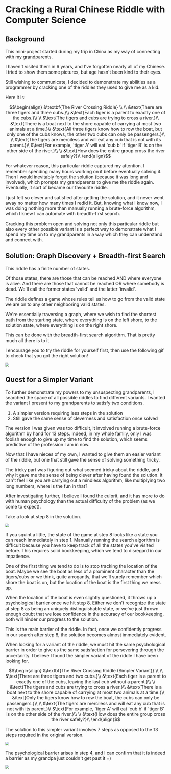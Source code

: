 # Cracking a Rural Chinese Riddle with Computer Science

## Background
This mini-project started during my trip in China as my way of connecting with my grandparents.

I haven't visited them in 6 years, and I've forgotten nearly all of my Chinese.
I tried to show them some pictures, but age hasn't been kind to their eyes.

Still wishing to communicate, I decided to demonstrate my abilities as a programmer by cracking one of the riddles they used to give me as a kid.

Here it is:
```math
\begin{align}
&\textbf{The River Crossing Riddle} \\
\\
&\text{There are three tigers and three cubs.}\\
&\text{Each tiger is a parent to exactly one of the cubs.}\\
\\
&\text{The tigers and cubs are trying to cross a river.}\\
&\text{There is a boat next to the shore capable of carrying at most two animals at a time.}\\
&\text{All three tigers know how to row the boat, but only one of the cubs knows, the other two cubs can only be passengers.}\\
\\
&\text{The tigers are merciless and will eat any cub that is not with its parent.}\\
&\text{For example, 'tiger A' will eat 'cub b' if 'tiger B' is on the other side of the river.}\\
\\
&\text{How does the entire group cross the river safely?}\\
\end{align}
```


For whatever reason, this particular riddle captured my attention. 
I remember spending many hours working on it before eventually solving it.
Then I would inevitably forget the solution (because it was long and involved), which prompts my grandparents to give me the riddle again.
Eventually, it sort of became our favourite riddle.

I just felt so clever and satisfied after getting the solution, and it never went away no matter how many times I redid it.
But, knowing what I know now, I was doing nothing more than manually running a brute-force algorithm, which I knew I can automate with breadth-first search.

Cracking this problem open and solving not only this particular riddle but also every other possible variant is a perfect way to demonstrate what I spend my time on to my grandparents in a way which they can understand and connect with.

## Solution: Graph Discovery + Breadth-first Search
This riddle has a finite number of states.

Of those states, there are those that can be reached AND where everyone is alive.
And there are those that cannot be reached OR where somebody is dead.
We'll call the former states 'valid' and the latter 'invalid'.

The riddle defines a game whose rules tell us how to go from the valid state we are on to any other neighboring valid states.

We're essentially traversing a graph, where we wish to find the shortest path from the starting state, where everything is on the left shore, to the solution state, where everything is on the right shore.

This can be done with the breadth-first search algorithm.
That is pretty much all there is to it

I encourage you to try the riddle for yourself first, then use the following gif to check that you got the right solution!

<img src="3t3c.gif" style="zoom:70%;" />

## Quest for a Simpler Variant
To further demonstrate my powers to my unsuspecting grandparents, I searched the space of all possible riddles to find different variants.
I wanted the variant I present to my grandparents to satisfy two conditions.

1. A simpler version requiring less steps in the solution
2. Still gave the same sense of cleverness and satisfaction once solved

The version I was given was too difficult, it involved running a brute-force algorithm by hand for 13 steps.
Indeed, in my whole family, only I was foolish enough to give up my time to find the solution, which seems predictive of the profession I am in now.

Now that I have nieces of my own, I wanted to give them an easier variant of the riddle, but one that still gave the sense of solving something tricky.

The tricky part was figuring out what seemed tricky about the riddle, and why it gave me the sense of being clever after having found the solution.
It can't feel like you are carrying out a mindless algorithm, like multiplying two long numbers, where is the fun in that?

After investigating further, I believe I found the culprit, and it has more to do with human psychology than the actual difficulty of the problem (as we come to expect).

Take a look at step 8 in the solution.

<img src="3t3c-barrier.png" style="zoom:70%;" />

If you squint a little, the state of the game at step 8 looks like a state you can reach immediately in step 1.
Manually running the search algorithm is difficult because you have to keep track of all the states you've visited before.
This requires solid bookkeeping, which we tend to disregard in our impatience.

One of the first thing we tend to do is to stop tracking the location of the boat.
Maybe we see the boat as less of a prominent character than the tigers/cubs or we think, quite arrogantly, that we'll surely remember which shore the boat is on, but the location of the boat is the first thing we mess up.

When the location of the boat is even slightly questioned, it throws up a psychological barrier once we hit step 8.
Either we don't recognize the state at step 8 as being an uniquely distinguishable state, or we've just thrown enough doubt that we lose confidence in the accuracy of our bookkeeping, both will hinder our progress to the solution.

This is the main barrier of the riddle.
In fact, once we confidently progress in our search after step 8, the solution becomes almost immediately evident.

When looking for a variant of the riddle, we must hit the same psychological barrier in order to give us the same satisfaction for persevering through the uncertainty.
I believe I found the simpler variant of the riddle I have been looking for.
```math
\begin{align}
&\textbf{The River Crossing Riddle (Simpler Variant)} \\
\\
&\text{There are three tigers and two cubs.}\\
&\text{Each tiger is a parent to exactly one of the cubs, leaving the last cub without a parent.}\\
\\
&\text{The tigers and cubs are trying to cross a river.}\\
&\text{There is a boat next to the shore capable of carrying at most two animals at a time.}\\
&\text{Only the tigers know how to row the boat, the cubs can only be passengers.}\\
\\
&\text{The tigers are merciless and will eat any cub that is not with its parent.}\\
&\text{For example, 'tiger A' will eat 'cub b' if 'tiger B' is on the other side of the river.}\\
\\
&\text{How does the entire group cross the river safely?}\\
\end{align}
```
The solution to this simpler variant involves 7 steps as opposed to the 13 steps required in the original version.

<img src="3t2c.gif" style="zoom:70%;" />

The psychological barrier arises in step 4, and I can confirm that it is indeed a barrier as my grandpa just couldn't get past it =)

<img src="3t2c-barrier.png" style="zoom:70%;" />

